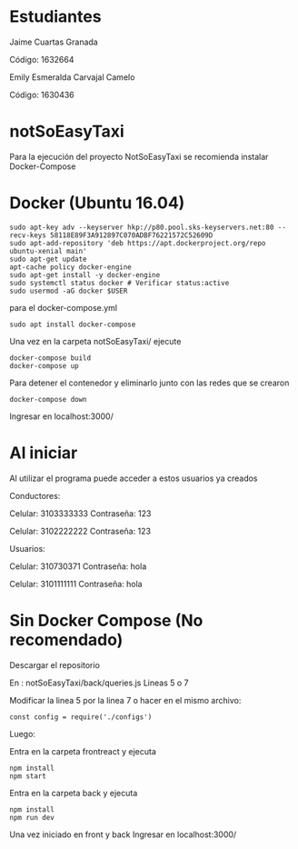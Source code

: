 
# Estudiantes

Jaime Cuartas Granada

Código: 1632664


Emily Esmeralda Carvajal Camelo

Código: 1630436

# notSoEasyTaxi

Para la ejecución del proyecto NotSoEasyTaxi se recomienda instalar Docker-Compose

# Docker (Ubuntu 16.04)

```
sudo apt-key adv --keyserver hkp://p80.pool.sks-keyservers.net:80 --recv-keys 58118E89F3A912897C070ADBF76221572C52609D
sudo apt-add-repository 'deb https://apt.dockerproject.org/repo ubuntu-xenial main'
sudo apt-get update
apt-cache policy docker-engine
sudo apt-get install -y docker-engine
sudo systemctl status docker # Verificar status:active
sudo usermod -aG docker $USER
```

para el docker-compose.yml
```
sudo apt install docker-compose
```
Una vez en la carpeta notSoEasyTaxi/ ejecute
```
docker-compose build
docker-compose up
```
Para detener el contenedor y eliminarlo junto con las redes que se crearon
```
docker-compose down
```

Ingresar en localhost:3000/

# Al iniciar

Al utilizar el programa puede acceder a estos usuarios ya creados

Conductores:

Celular: 3103333333
Contraseña: 123

Celular: 3102222222
Contraseña: 123

Usuarios:

Celular: 310730371
Contraseña: hola

Celular: 3101111111
Contraseña: hola


# Sin Docker Compose (No recomendado)


Descargar el repositorio 

En : notSoEasyTaxi/back/queries.js Lineas 5 o 7

Modificar la linea 5 por la linea 7 o hacer en el mismo archivo:

```
const config = require('./configs')
```
Luego:

Entra en la carpeta frontreact y ejecuta
```
npm install 
npm start
```

Entra en la carpeta back y ejecuta
```
npm install
npm run dev
```

Una vez iniciado en front y back
Ingresar en localhost:3000/
